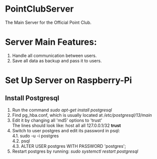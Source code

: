# PointClubServer
The Main Server for the Official Point Club.

# Server Main Features:
 1. Handle all communication between users.
 2. Save all data as backup and pass it to users.

# Set Up Server on Raspberry-Pi
## Install Postgresql
 1. Run the command <i>sudo apt-get install postgresql</i>
 2. Find pg_hba.conf, which is usually located at <i>/etc/postgresql/13/main</i>
 3. Edit it by changing all 'md5' options to 'trust'  
    The lines should look like: host all all 127.0.0.1/32 <b>trust</b>
 4. Switch to user postgres and edit its password in psql:  
   4.1. sudo -u -i postgres  
   4.2. psql  
   4.3. ALTER USER postgres WITH PASSWORD 'postgres';  
 5. Restart postgres by running: <i>sudo systemctl restart postgresql</i>
   
